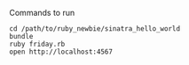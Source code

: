 Commands to run

    cd /path/to/ruby_newbie/sinatra_hello_world
    bundle
    ruby friday.rb
    open http://localhost:4567
